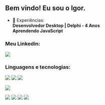 ## Bem vindo! Eu sou o Igor.

- 📄 Experiências: </br>
 **Desenvolvedor Desktop | Delphi - 4 Anos** <br/>
 **Aprendendo JavaScript** 

<h3 align="left">Meu Linkedin:</h3>
<p align="left">
<a href="https://www.linkedin.com/in/igor-queirantes-66aab0222/" target="blank"><img align="center" src="https://img.shields.io/badge/LinkedIn-0077B5?style=for-the-badge&logo=linkedin&logoColor=white"/></a>
</p>

<h3 align="left">Linguagens e tecnologias:</h3>

<p align="left"> 
  <!-- JavaScript -->
  <img src="https://img.shields.io/badge/JavaScript-323330?style=for-the-badge&logo=javascript&logoColor=F7DF1E"/>
  
  <!-- Delphi --> 
  <img src="https://img.shields.io/badge/Delphi-B80000?style=for-the-badge&logo=Delphi&logoColor=white"/>
  
  <!-- Oracle -->
  <img src="https://img.shields.io/badge/Oracle-F11200?style=for-the-badge&logo=Oracle&logoColor=white"/>
</p>

<p align="left"> 
  
  <!-- Linux -->
  <img src="https://img.shields.io/badge/Linux-3A9EB6?style=for-the-badge&logo=Linux&logoColor=white"/>
</p>

<p align="left">
  <!-- Java -->
  <img src="https://img.shields.io/badge/Java-ED8B00?style=for-the-badge&logo=java&logoColor=white"/>
  
  <!-- PHP -->
  <img src="https://img.shields.io/badge/php-5A6CB5?style=for-the-badge&logo=php&logoColor=white"/>
  
  <!-- HTML -->
  <img src="https://img.shields.io/badge/HTML5-E34F26?style=for-the-badge&logo=html5&logoColor=white"/>
  
  <!-- CSS -->
  <img src="https://img.shields.io/badge/CSS3-1572B6?style=for-the-badge&logo=css3&logoColor=white"/>  
</p>
